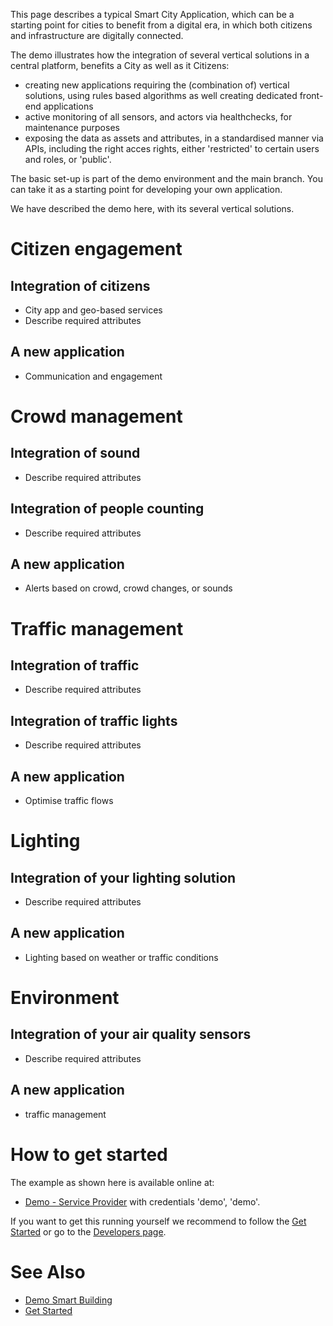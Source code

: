 This page describes a typical Smart City Application, which can be a starting point for cities to benefit from a digital era, in which both citizens and infrastructure are digitally connected. 

The demo illustrates how the integration of several vertical solutions in a central platform, benefits a City as well as it Citizens:
* creating new applications requiring the (combination of) vertical solutions, using rules based algorithms as well creating dedicated front-end applications
* active monitoring of all sensors, and actors via healthchecks, for maintenance purposes
* exposing the data as assets and attributes, in a standardised manner via APIs, including the right acces rights, either 'restricted' to certain users and roles, or 'public'.

The basic set-up is part of the demo environment and the main branch. You can take it as a starting point for developing your own application.

We have described the demo here, with its several vertical solutions. 

# Citizen engagement

## Integration of citizens

* City app and geo-based services
* Describe required attributes

## A new application

* Communication and engagement

# Crowd management

## Integration of sound

* Describe required attributes

## Integration of people counting

* Describe required attributes

## A new application

* Alerts based on crowd, crowd changes, or sounds

# Traffic management

## Integration of traffic

* Describe required attributes

## Integration of traffic lights

* Describe required attributes

## A new application

* Optimise traffic flows

# Lighting

## Integration of your lighting solution

* Describe required attributes

## A new application

* Lighting based on weather or traffic conditions

# Environment

## Integration of your air quality sensors

* Describe required attributes

## A new application

* traffic management

# How to get started

The example as shown here is available online at:
- [Demo - Service Provider](https://demo.openremote.io) with credentials 'demo', 'demo'.

If you want to get this running yourself we recommend to follow the [Get Started](https://openremote.io/get-started-manager/) or go to the [Developers page](https://openremote.io/developers/).

# See Also
- [Demo Smart Building](Demo-Smart-Building)
- [Get Started](https://openremote.io/get-started-manager/)